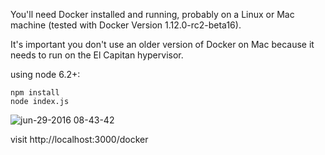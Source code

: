 You'll need Docker installed and running, probably on a Linux or Mac machine (tested with Docker Version 1.12.0-rc2-beta16). 

It's important you don't use an older version of Docker on Mac because it needs to run on the El Capitan hypervisor.


using node 6.2+:

```
npm install
node index.js
```

![jun-29-2016 08-43-42](https://cloud.githubusercontent.com/assets/14410/16444393/ae5a07ae-3dd5-11e6-87ae-f29f2716689e.gif)

visit http://localhost:3000/docker

